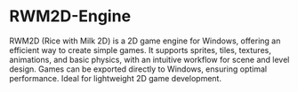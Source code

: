 # RWM2D-Engine
RWM2D (Rice with Milk 2D) is a 2D game engine for Windows, offering an efficient way to create simple games. It supports sprites, tiles, textures, animations, and basic physics, with an intuitive workflow for scene and level design. Games can be exported directly to Windows, ensuring optimal performance. Ideal for lightweight 2D game development.
